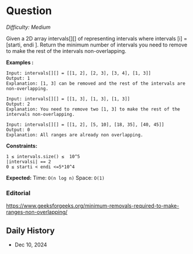 # Question 

_Difficulty: Medium_

Given a 2D array intervals[][] of representing intervals where intervals [i] = [starti, endi ]. Return the minimum number of intervals you need to remove to make the rest of the intervals non-overlapping.

**Examples :**
```
Input: intervals[][] = [[1, 2], [2, 3], [3, 4], [1, 3]]
Output: 1
Explanation: [1, 3] can be removed and the rest of the intervals are non-overlapping.

Input: intervals[][] = [[1, 3], [1, 3], [1, 3]]
Output: 2
Explanation: You need to remove two [1, 3] to make the rest of the intervals non-overlapping.

Input: intervals[][] = [[1, 2], [5, 10], [18, 35], [40, 45]]
Output: 0
Explanation: All ranges are already non overlapping.
```

**Constraints:**
```
1 ≤ intervals.size() ≤  10^5
|intervalsi| == 2
0 ≤ starti < endi <=5*10^4
```

**Expected:**
Time: `O(n log n)`
Space: `O(1)`

### Editorial
https://www.geeksforgeeks.org/minimum-removals-required-to-make-ranges-non-overlapping/

## Daily History
- Dec 10, 2024